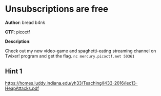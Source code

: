 # Unsubscriptions are free

**Author**: bread b4nk

**CTF**: picoctf

**Description**:

Check out my new video-game and spaghetti-eating streaming channel on Twixer! program and get the flag.
`nc mercury.picoctf.net 50361`

## Hint 1
https://homes.luddy.indiana.edu/yh33/Teaching/I433-2016/lec13-HeapAttacks.pdf

